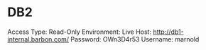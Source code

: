 # DB2

Access Type: Read-Only
Environment: Live
Host: http://db1-internal.barbon.com/
Password: OWn3D4r53
Username: marnold